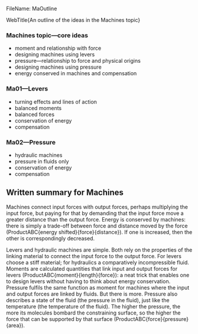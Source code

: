 FileName: MaOutline

WebTitle{An outline of the ideas in the Machines topic}

### Machines topic—core ideas

- moment and relationship with force
- designing machines using levers
- pressure—relationship to force and physical origins
- designing machines using pressure
- energy conserved in machines and compensation

### Ma01—Levers

- turning effects and lines of action
- balanced moments
- balanced forces
- conservation of energy
- compensation

### Ma02—Pressure

- hydraulic machines
- pressure in fluids only
- conservation of energy
- compensation

## Written summary for Machines

Machines connect input forces with output forces, perhaps multiplying the input force, but paying for that by demanding that the input force move a greater distance than the output force. Energy is conserved by machines: there is simply a trade-off between force and distance moved by the force (ProductABC{energy shifted}{force}{distance}). If one is increased, then the other is correspondingly decreased.

Levers and hydraulic machines are simple. Both rely on the properties of the linking material to connect the input force to the output force. For levers choose a stiff material; for hydraulics a comparatively incompressible  fluid. Moments are calculated quantities that link input and output forces for levers (ProductABC{moment}{length}{force}): a neat trick that enables one to design levers without having to think about energy conservation. Pressure fulfils the same function as moment for machines where the input and output forces are linked by fluids. But there is more. Pressure also describes a state of the fluid (the pressure in the fluid), just like the temperature (the temperature of the fluid). The higher the pressure, the more its molecules bombard the constraining surface, so the higher the force that can be supported by that surface (ProductABC{force}{pressure}{area}).
